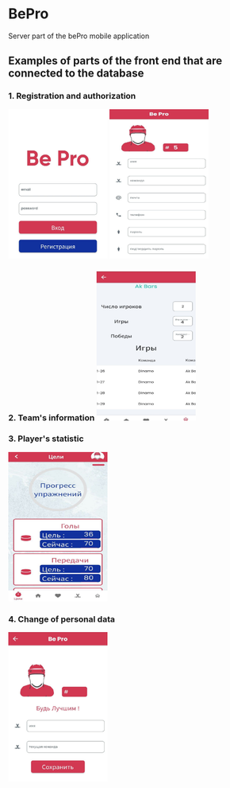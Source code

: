 # BePro
Server part of the bePro mobile application

## Examples of parts of the front end that are connected to the database

### 1. Registration and authorization

<img src="img/autorization.jpg" alt="Image 1" width="200px" height="300px" style="display: inline-block;"> <img src="img/Registration.jpg" alt="Image 2" width="200px" height="300px" style="display: inline-block;">

### 2. Team's information <img src="img/teams_info.jpg" alt="Image 1" width="200px" height="300px">

### 3. Player's statistic

<img src="img/statictics.jpg" alt="Image 1" width="200px" height="300px">

### 4. Change of personal data

<img src="img/person_data.jpg" alt="Image 1" width="200px" height="300px">
